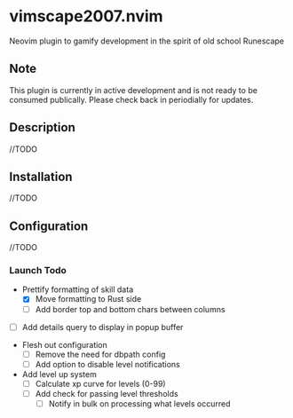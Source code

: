 # vimscape2007.nvim

Neovim plugin to gamify development in the spirit of old school Runescape

## Note

This plugin is currently in active development and is not ready to be consumed publically. Please check back in periodially for updates.

## Description

//TODO

## Installation

//TODO

## Configuration

//TODO

### Launch Todo

* Prettify formatting of skill data
  * [X] Move formatting to Rust side
  * [ ] Add border top and bottom chars between columns
* [ ] Add details query to display in popup buffer
* Flesh out configuration
  * [ ] Remove the need for dbpath config
  * [ ] Add option to disable level notifications
* Add level up system
  * [ ] Calculate xp curve for levels (0-99)
  * [ ] Add check for passing level thresholds
     * [ ] Notify in bulk on processing what levels occurred
